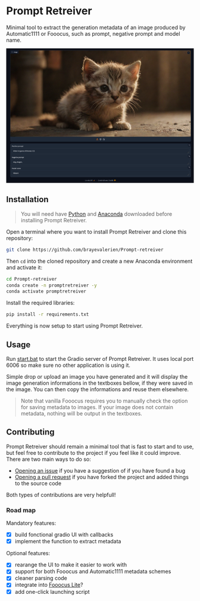 # Prompt Retreiver
Minimal tool to extract the generation metadata of an image produced by Automatic1111 or Fooocus, such as prompt, negative prompt and model name.

![Screenshot of the Web UI](screenshot.png)

## Installation
> You will need have [Python](https://www.python.org/downloads/) and [Anaconda](https://www.anaconda.com/download) downloaded before installing Prompt Retreiver.

Open a terminal where you want to install Prompt Retreiver and clone this repository:
```bash
git clone https://github.com/brayevalerien/Prompt-retreiver
``` 

Then `cd` into the cloned repository and create a new Anaconda environment and activate it:
```bash
cd Prompt-retreiver
conda create -n promptretreiver -y
conda activate promptretreiver
```

Install the required libraries:
```bash
pip install -r requirements.txt
```

Everything is now setup to start using Prompt Retreiver.

## Usage
Run [start.bat](start.bat) to start the Gradio server of Prompt Retreiver. It uses local port 6006 so make sure no other application is using it.

Simple drop or upload an image you have generated and it will display the image generation informations in the textboxes bellow, if they were saved in the image. You can then copy the informations and reuse them elsewhere.

> Note that vanilla Fooocus requires you to manually check the option for saving metadata to images. If your image does not contain metadata, nothing will be output in the textboxes.

## Contributing
Prompt Retreiver should remain a minimal tool that is fast to start and to use, but feel free to contribute to the project if you feel like it could improve. There are two main ways to do so:
- [Opening an issue](https://github.com/brayevalerien/Prompt-retreiver/issues) if you have a suggestion of if you have found a bug
- [Opening a pull request](https://github.com/brayevalerien/Prompt-retreiver/pulls) if you have forked the project and added things to the source code

Both types of contributions are very helpfull!

### Road map
Mandatory features:
- [x] build fonctional gradio UI with callbacks
- [x] implement the function to extract metadata

Optional features:
- [x] rearange the UI to make it easier to work with
- [x] support for both Fooocus and Automatic1111 metadata schemes
- [x] cleaner parsing code
- [x] integrate into [Fooocus Lite](https://github.com/brayevalerien/Fooocus-Lite)?
- [x] add one-click launching script